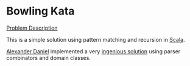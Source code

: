 Bowling Kata
============

[Problem Description](http://www.codingdojo.org/cgi-bin/wiki.pl?KataBowling)

This is a simple solution using pattern matching and recursion in [Scala](http://www.scala-lang.org/).

[Alexander Daniel](https://github.com/AlexanderDaniel) implemented a very [ingenious 
solution](https://github.com/AlexanderDaniel/bowling-kata) using parser combinators and domain classes.

